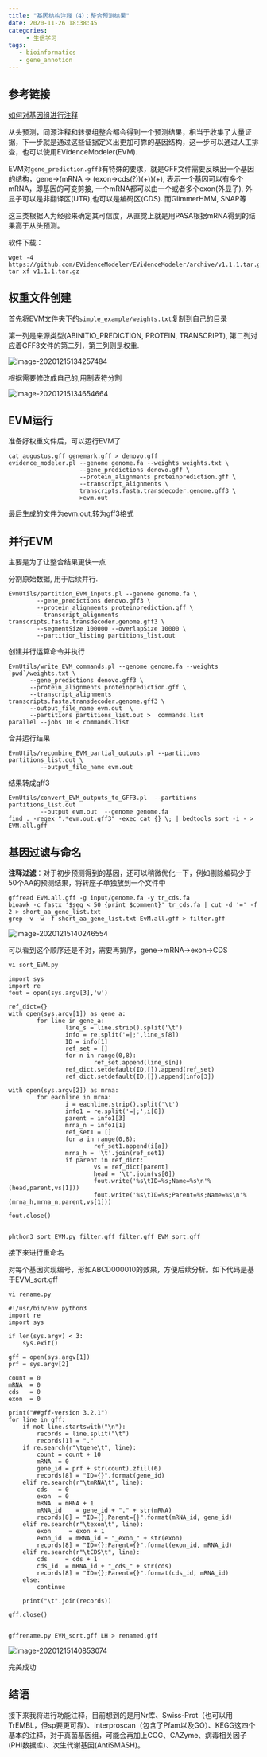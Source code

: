 ```yaml
---
title: "基因结构注释（4）：整合预测结果"
date: 2020-11-26 18:38:45
categories:
     - 生信学习
tags:
   - bioinformatics
   - gene_annotion
---
```


## 参考链接

[如何对基因组进行注释](https://www.jianshu.com/p/931e9821c45a)

从头预测，同源注释和转录组整合都会得到一个预测结果，相当于收集了大量证据，下一步就是通过这些证据定义出更加可靠的基因结构，这一步可以通过人工排查，也可以使用EVidenceModeler(EVM).

EVM对`gene_prediction.gff3`有特殊的要求，就是GFF文件需要反映出一个基因的结构，gene->(mRNA -> (exon->cds(?))(+))(+), 表示一个基因可以有多个mRNA，即基因的可变剪接, 一个mRNA都可以由一个或者多个exon(外显子), 外显子可以是非翻译区(UTR),也可以是编码区(CDS). 而GlimmerHMM, SNAP等

这三类根据人为经验来确定其可信度，从直觉上就是用PASA根据mRNA得到的结果高于从头预测。

软件下载：

```
wget -4 https://github.com/EVidenceModeler/EVidenceModeler/archive/v1.1.1.tar.gz
tar xf v1.1.1.tar.gz
```

## 权重文件创建

首先将EVM文件夹下的`simple_example/weights.txt`复制到自己的目录

第一列是来源类型(ABINITIO_PREDICTION, PROTEIN, TRANSCRIPT), 第二列对应着GFF3文件的第二列，第三列则是权重.

![image-20201215134257484](/img/posts/2020.11.26/image-20201215134257484.png)

根据需要修改成自己的,用制表符分割

![image-20201215134654664](/img/posts/2020.11.26/image-20201215134654664.png)

## EVM运行

准备好权重文件后，可以运行EVM了

```
cat augustus.gff genemark.gff > denovo.gff
evidence_modeler.pl --genome genome.fa --weights weights.txt \
                    --gene_predictions denovo.gff \
                    --protein_alignments proteinprediction.gff \
                    --transcript_alignments \
                    transcripts.fasta.transdecoder.genome.gff3 \
                    >evm.out
```
最后生成的文件为evm.out,转为gff3格式


## 并行EVM

主要是为了让整合结果更快一点

分割原始数据, 用于后续并行.

```
EvmUtils/partition_EVM_inputs.pl --genome genome.fa \
        --gene_predictions denovo.gff3 \
        --protein_alignments proteinprediction.gff \
        --transcript_alignments transcripts.fasta.transdecoder.genome.gff3 \
        --segmentSize 100000 --overlapSize 10000 \
        --partition_listing partitions_list.out
```

创建并行运算命令并执行

```
EvmUtils/write_EVM_commands.pl --genome genome.fa --weights `pwd`/weights.txt \
      --gene_predictions denovo.gff3 \
      --protein_alignments proteinprediction.gff \
      --transcript_alignments transcripts.fasta.transdecoder.genome.gff3 \
      --output_file_name evm.out  \
      --partitions partitions_list.out >  commands.list
parallel --jobs 10 < commands.list
```

合并运行结果

```
EvmUtils/recombine_EVM_partial_outputs.pl --partitions partitions_list.out \
         --output_file_name evm.out
```

结果转成gff3

```
EvmUtils/convert_EVM_outputs_to_GFF3.pl  --partitions partitions_list.out
         --output evm.out  --genome genome.fa
find . -regex ".*evm.out.gff3" -exec cat {} \; | bedtools sort -i - > EVM.all.gff
```

## 基因过滤与命名

**注释过滤**：对于初步预测得到的基因，还可以稍微优化一下，例如剔除编码少于50个AA的预测结果，将转座子单独放到一个文件中

```
gffread EVM.all.gff -g input/genome.fa -y tr_cds.fa
bioawk -c fastx '$seq < 50 {print $comment}' tr_cds.fa | cut -d '=' -f 2 > short_aa_gene_list.txt
grep -v -w -f short_aa_gene_list.txt EvM.all.gff > filter.gff
```

![image-20201215140246554](/img/posts/2020.11.26/image-20201215140246554.png)

可以看到这个顺序还是不对，需要再排序，gene->mRNA->exon->CDS

```
vi sort_EVM.py

import sys
import re
fout = open(sys.argv[3],'w')

ref_dict={}
with open(sys.argv[1]) as gene_a:
        for line in gene_a:
                line_s = line.strip().split('\t')
                info = re.split('=|;',line_s[8])
                ID = info[1]
                ref_set = []
                for n in range(0,8):
                        ref_set.append(line_s[n])
                ref_dict.setdefault(ID,[]).append(ref_set)
                ref_dict.setdefault(ID,[]).append(info[3])

with open(sys.argv[2]) as mrna:
        for eachline in mrna:
                i = eachline.strip().split('\t')
                info1 = re.split('=|;',i[8])
                parent = info1[3]
                mrna_n = info1[1]
                ref_set1 = []
                for a in range(0,8):
                        ref_set1.append(i[a])
                mrna_h = '\t'.join(ref_set1)
                if parent in ref_dict:
                        vs = ref_dict[parent]
                        head = '\t'.join(vs[0])
                        fout.write('%s\tID=%s;Name=%s\n'%(head,parent,vs[1]))
                        fout.write('%s\tID=%s;Parent=%s;Name=%s\n'%(mrna_h,mrna_n,parent,vs[1]))

fout.close()


phthon3 sort_EVM.py filter.gff filter.gff EVM_sort.gff
```

接下来进行重命名

对每个基因实现编号，形如ABCD000010的效果，方便后续分析。如下代码是基于EVM_sort.gff

```
vi rename.py

#!/usr/bin/env python3
import re
import sys

if len(sys.argv) < 3:
    sys.exit()

gff = open(sys.argv[1])
prf = sys.argv[2]

count = 0
mRNA  = 0
cds   = 0
exon  = 0

print("##gff-version 3.2.1")
for line in gff:
    if not line.startswith("\n"):
        records = line.split("\t")
        records[1] = "."
    if re.search(r"\tgene\t", line):
        count = count + 10
        mRNA  = 0
        gene_id = prf + str(count).zfill(6)
        records[8] = "ID={}".format(gene_id)
    elif re.search(r"\tmRNA\t", line):
        cds   = 0
        exon  = 0
        mRNA  = mRNA + 1
        mRNA_id    = gene_id + "." + str(mRNA)
        records[8] = "ID={};Parent={}".format(mRNA_id, gene_id)
    elif re.search(r"\texon\t", line):
        exon     = exon + 1
        exon_id  = mRNA_id + "_exon_" + str(exon)
        records[8] = "ID={};Parent={}".format(exon_id, mRNA_id)
    elif re.search(r"\tCDS\t", line):
        cds     = cds + 1
        cds_id  = mRNA_id + "_cds_" + str(cds)
        records[8] = "ID={};Parent={}".format(cds_id, mRNA_id)
    else:
        continue

    print("\t".join(records))

gff.close()


gffrename.py EVM_sort.gff LH > renamed.gff
```

![image-20201215140853074](/img/posts/2020.11.26/image-20201215140853074.png)

完美成功

## 结语

接下来我将进行功能注释，目前想到的是用Nr库、Swiss-Prot（也可以用TrEMBL，但sp要更可靠）、interproscan（包含了Pfam以及GO）、KEGG这四个基本的注释，对于真菌基因组，可能会再加上COG、CAZyme、病毒相关因子(PHI数据库)、次生代谢基因(AntiSMASH)。
